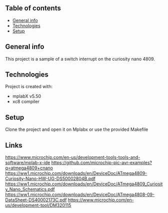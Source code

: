 ## Table of contents
* [General info](#general-info)
* [Technologies](#technologies)
* [Setup](#setup)

## General info
This project is a sample of a switch interrupt on the curiosity nano 4809.
	
## Technologies
Project is created with:
* mplabX v5.50
* xc8 compiler
	
## Setup
Clone the project and open it on Mplabx or use the provided Makefile

## Links
https://www.microchip.com/en-us/development-tools-tools-and-software/mplab-x-ide
https://github.com/microchip-pic-avr-examples?q=atmega4809+cnano
https://ww1.microchip.com/downloads/en/DeviceDoc/ATmega4809-Curiosity-Nano-HW-UG-DS50002804B.pdf
https://ww1.microchip.com/downloads/en/DeviceDoc/ATmega4809_Curiosity_Nano_Schematics.pdf
https://ww1.microchip.com/downloads/en/DeviceDoc/ATmega4808-09-DataSheet-DS40002173C.pdf
https://www.microchip.com/en-us/development-tool/DM320115